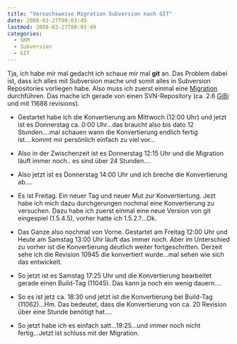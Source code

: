 ```yaml
---
title: "Versuchsweise Migration Subversion nach GIT"
date: 2008-03-27T00:03:49
lastmod: 2008-03-27T00:03:49
categories:
  - SKM
  - Subversion
  - GIT
---
```

Tja, ich habe mir mal gedacht ich schaue mir mal **git** an. Das Problem dabei ist, dass ich alles mit Subversion mache und somit alles in Subversion 
Repositories vorliegen habe. Also muss ich zuerst einmal eine 
[Migration](http://wincent.com/knowledge-base/Migrating_Subversion_repositories_to_Git "Migration") durchführen. 
Das mache ich gerade von einen SVN-Repository (ca. 2.6 [GiBi](http://de.wikipedia.org/wiki/Bin%C3%A4rpr%C3%A4fix "GiBi") und mit 11688 revisions). 

+ Gestartet habe ich die Konvertierung am Mittwoch (12:00 Uhr) und jetzt ist es Donnerstag ca. 0:00 Uhr...das braucht also bis dato 12 Stunden....mal schauen wann die Konvertierung endlich fertig 
ist....kommt mir persönlich einfach zu viel vor...
+ Also in der Zwischenzeit ist es Donnerstag 12:15 Uhr und die Migration läuft immer noch.. es sind über 24 Stunden....
+ Also jetzt ist es Donnerstag 14:00 Uhr und ich breche die Konvertierung ab....

+ Es ist Freitag. Ein neuer Tag und neuer Mut zur Konvertiertung. Jezt habe ich mich dazu durchgerungen nochmal eine Konvertierung zu versuchen. Dazu habe ich zuerst einmal eine neue Version von git eingespiel (1.5.4.5), vorher hatte ich 1.5.2.?...Ok.
+ Das Ganze also nochmal von Vorne. Gestartet am Freitag 12:00 Uhr und Heute am Samstag 13:00 Uhr läuft das immer noch. Aber im Unterschied zu vorher ist die Konvertierung deutlich weiter fortgeschritten. Derzeit sehe ich die Revision 10945 die konvertiert wurde...mal sehen wie sich das entwickelt.
+ So jetzt ist es Samstag 17:25 Uhr und die Konvertierung bearbeitet gerade einen Build-Tag (11045). Das kann ja noch ein wenig dauern....
+ So es ist jetz ca. 18:30 und jetzt ist die Konvertierung bei Build-Tag (11062)...Hm. Das bedeutet, dass die Konvertierung von ca. 20 Revision über eine Stunde benötigt hat....
+ So jetzt habe ich es einfach satt...19:25...und immer noch nicht fertig...Jetzt ist schluss mit der Migration.
